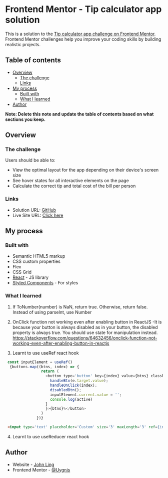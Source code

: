 # Frontend Mentor - Tip calculator app solution

This is a solution to the [Tip calculator app challenge on Frontend Mentor](https://www.frontendmentor.io/challenges/tip-calculator-app-ugJNGbJUX). Frontend Mentor challenges help you improve your coding skills by building realistic projects.

## Table of contents

- [Overview](#overview)
  - [The challenge](#the-challenge)
  - [Links](#links)
- [My process](#my-process)
  - [Built with](#built-with)
  - [What I learned](#what-i-learned)
- [Author](#author)

**Note: Delete this note and update the table of contents based on what sections you keep.**

## Overview

### The challenge

Users should be able to:

- View the optimal layout for the app depending on their device's screen size
- See hover states for all interactive elements on the page
- Calculate the correct tip and total cost of the bill per person

### Links

- Solution URL: [GitHub](https://github.com/Uygnis/tip-calculator/tree/code)
- Live Site URL: [Click here](https://uygnis.github.io/tip-calculator/)

## My process

### Built with

- Semantic HTML5 markup
- CSS custom properties
- Flex
- CSS Grid
- [React](https://reactjs.org/) - JS library
- [Styled Components](https://styled-components.com/) - For styles

### What I learned

1. If ToNumber(number) is NaN, return true.
Otherwise, return false. Instead of using parseInt, use Number

2. OnClick function not working even after enabling button in ReactJS
-It is because your button is always disabled as in your button, the disabled property is always true. You should use state for manipulation instead.
https://stackoverflow.com/questions/64632456/onclick-function-not-working-even-after-enabling-button-in-reactjs

3. Learnt to use useRef react hook
```js
 const inputElement = useRef()
  {buttons.map((btns, index) => {
                return (
                  <button type='button' key={index} value={btns} className={active === index ? 'btn active' : 'btn'} onClick={e => {
                    handleBtn(e.target.value);
                    handleOnClick(index);
                    disabledBtn();
                    inputElement.current.value = '';
                    console.log(active)
                  }
                  }>{btns}%</button>
                )
              })}
 ```
```html
 <input type='text' placeholder='Custom' size='3' maxLength='3' ref={inputElement} onChange={e => handleTip(e.target.value)} className={invalid ? 'invalid' : ''} />
```
4. Learnt to use useReducer react hook

## Author

- Website - [John Ling](https://uygnis.github.io/uygnis/)
- Frontend Mentor - [@Uygnis](https://www.frontendmentor.io/profile/Uygnis)
